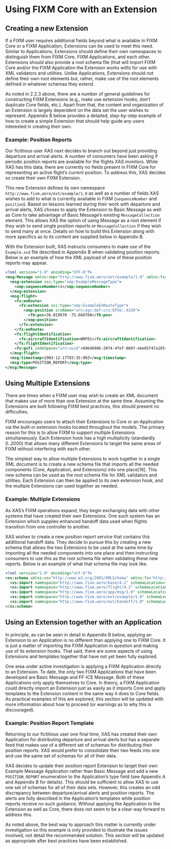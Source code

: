 # Using FIXM Core with an Extension

## Creating a new Extension

If a FIXM user requires additional fields beyond what is available in
FIXM Core or a FIXM Application, Extensions can be used to meet this
need. Similar to Applications, Extensions should define their own
namespaces to distinguish them from FIXM Core, FIXM Applications,
and each other. Extensions should also provide a root schema file (that
will import FIXM Core and/or the FIXM Application the Extension works
with) for use with XML validators and utilities. Unlike Applications,
Extensions should not define their own root elements but, rather, make
use of the root elements defined in whatever schemas they extend.

As noted in 2.2.3 above, there are a number of general guidelines for
constructing FIXM Extensions (e.g., make use extension hooks, don’t
duplicate Core fields, etc.). Apart from that, the content and
organization of an Extension is largely dependent on the data set the
user wishes to represent. Appendix B below provides a detailed,
step-by-step example of how to create a simple Extension that should
help guide any users interested in creating their own.

### Example: Position Reports

Our fictitious user XAS next decides to branch out beyond just providing
departure and arrival alerts. A number of consumers have been asking if
periodic position reports are available for the flights XAS monitors.
While XAS has this data, there are currently no fields present in FIXM
Core for representing an active flight’s current position. To address
this, XAS decides so create their own FIXM Extension.

This new Extension defines its own namespace
`http://www.fixm.aero/ext/example/1.0` as well as a number of fields
XAS wishes to add to what is currently available in FIXM
(`sequenceNumber` and `position`). Based on lessons learned during their
work with departure and arrival alerts, XAS choses to apply the
Extension to Basic Message as well as Core to take advantage of Basic
Message’s existing `MessageCollection` element. This allows XAS the option
of using Message as a root element if they wish to send single position
reports or `MessageCollection` if they wish to send many at once. Details
on how to build this Extension along with more specifics as to its
content are supplied below in Appendix B.

With the Extension built, XAS instructs consumers to make use of the
`Example.xsd` file described in Appendix B when validating position
reports. Below is an example of how the XML payload of one of these
position reports may appear.

```xml
<?xml version="1.0" encoding="UTF-8"?>
<msg:Message xmlns:xmp="http://www.fixm.aero/ext/example/1.0" xmlns:fx="http://www.fixm.aero/flight/4.2" xmlns:fb="http://www.fixm.aero/base/4.2" xmlns:msg="http://www.fixm.aero/app/msg/1.0" xmlns:xsi="http://www.w3.org/2001/XMLSchema-instance">
  <msg:extension xsi:type="xmp:ExampleMessageType">
    <xmp:sequenceNumber>1</xmp:sequenceNumber>
  </msg:extension>
  <msg:flight>
    <fx:enRoute>
      <fx:extension xsi:type="xmp:ExampleEnRouteType">
        <xmp:position srsName="urn:ogc:def:crs:EPSG::4326">
          <fb:pos>36.019970 -75.668760</fb:pos>
        </xmp:position>
      </fx:extension>
    </fx:enRoute>
    <fx:flightIdentification>
      <fx:aircraftIdentification>WRF01</fx:aircraftIdentification>
    </fx:flightIdentification>
    <fx:gufi codeSpace="urn:uuid">6964698b-2074-4fef-868f-ebe65f47a105</fx:gufi>
  </msg:flight>
  <msg:timestamp>1903-12-17T03:35:00Z</msg:timestamp>
  <msg:type>POSITION_REPORT</msg:type>
</msg:Message>
```

## Using Multiple Extensions

There are times when a FIXM user may wish to create an XML document that
makes use of more than one Extension at the same time. Assuming the
Extensions are built following FIXM best practices, this should present
no difficulties.

FIXM encourages users to attach their Extensions to Core or an
Application via the built-in extension hooks located throughout the
models. The primary reason for this is to allow FIXM to support multiple
Extensions simultaneously. Each Extension hook has a high multiplicity
(standardly 0..2000) that allows many different Extensions to target the
same areas of FIXM without interfering with each other.

The simplest way to allow multiple Extensions to work together in a
single XML document is to create a new schema file that imports all the
needed components (Core, Application, and Extensions) into one
place[16]. This new schema can be used as the root schema file for XML
validators and utilities. Each Extension can then be applied to its own
extension hook, and the multiple Extensions can used together as needed.

### Example: Multiple Extensions

As XAS’s FIXM operations expand, they begin exchanging data with other
systems that have created their own Extensions. One such system has an
Extension which supplies enhanced handoff data used when flights
transition from one controller to another.

XAS wishes to create a new position report service that contains this
additional handoff data. They decide to pursue this by creating a new
schema that allows the two Extensions to be used at the same time by
importing all the needed components into one place and then instructing
consumers to use this as the root schema file when validating these new
reports. Below is an example of what that schema file may look like.

```xml
<?xml version="1.0" encoding="utf-8"?>
<xs:schema xmlns:xs="http://www.w3.org/2001/XMLSchema" xmlns:fx="http://www.fixm.aero/flight/4.2" xmlns:fb="http://www.fixm.aero/base/4.2" xmlns:msg="http://www.fixm.aero/app/msg/1.0" xmlns:xmp="http://www.fixm.aero/ext/example/1.0" xmlns:hdf="http://www.fixm.aero/ext/handoff/1.0" elementFormDefault="qualified" version="1.0.0">
  <xs:import namespace="http://www.fixm.aero/base/4.2" schemaLocation="../../core/base/Base.xsd"/>
  <xs:import namespace="http://www.fixm.aero/flight/4.2" schemaLocation="../../core/flight/Flight.xsd"/>
  <xs:import namespace="http://www.fixm.aero/app/msg/1.0" schemaLocation="../../applications/basicmessage/BasicMessage.xsd"/>
  <xs:import namespace="http://www.fixm.aero/ext/example/1.0" schemaLocation="../example/Example.xsd"/>
  <xs:import namespace="http://www.fixm.aero/ext/handoff/1.0" schemaLocation="../handoff/Handoff.xsd"/>
</xs:schema>
```

## Using an Extension together with an Application

In principle, as can be seen in detail in Appendix B below, applying an
Extension to an Application is no different than applying one to FIXM
Core. It is just a
matter of importing the FIXM Application in question and making use
of its extension hooks. That said, there are some aspects of using
Extensions and templates together that have not yet been fully explored.

One area under active investigation is applying a FIXM Application 
directly to an Extension. To date, the only two FIXM Applications 
that have been developed are Basic Message and FF-ICE Message. Both of
these Applications only apply themselves to Core. In theory, a FIXM 
Application could directly import an Extension just as easily as
it imports Core and apply templates to the Extension content in the same
way it does to Core fields. As practical examples of this are explored,
this section will be updated with more information about how to proceed
(or warnings as to why this is discouraged).

### Example: Position Report Template

Returning to our fictitious user one final time, XAS has created their
own Application for distributing departure and arrival alerts
but has a separate feed that makes use of a different set of schemas for
distributing their position reports. XAS would prefer to consolidate
their two feeds into one and use the same set of schemas for all of
their data.

XAS decides to update their position report Extension to target their
own Example Message Application rather than Basic Message and
add a new `POSITION_REPORT` enumeration to the Application’s type field
(see Appendix A and Appendix B for details). This should be sufficient
to allow XAS to use one set of schemas for all of their data sets.
However, this creates an odd discrepancy between departure/arrival
alerts and position reports. The alerts are fully described in the
Application’s templates while position reports receive no such guidance.
Without applying the Application to the Extension as well as Core, there
does not seem to be a clear way forward to address this.

As noted above, the best way to approach this matter is currently under
investigation so this example is only provided to illustrate the issues
involved, not detail the recommended solution. This section will be
updated as appropriate after best practices have been established.

